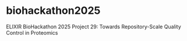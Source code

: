 # biohackathon2025
ELIXIR BioHackathon 2025 Project 29: Towards Repository-Scale Quality Control in Proteomics
